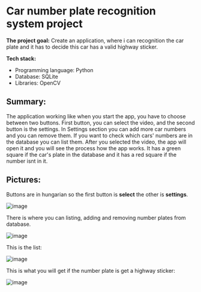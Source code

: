 # Car number plate recognition system project

**The project goal:** Create an application, where i can recognition the car plate and it has to decide this car has a valid highway sticker.

**Tech stack:**
- Programming language: Python
- Database: SQLite
- Libraries: OpenCV


## Summary:
The application working like when you start the app, you have to choose between two buttons. First button, you can select the video, and the second button is the settings. In Settings section you can add more car numbers and you can remove them.
If you want to check which cars' numbers are in the database you can list them.
After you selected the video, the app will open it and you will see the process how the app works.
It has a green square if the car's plate in the database and it has a red square if the number isnt in it.


## Pictures:
Buttons are in hungarian so the first button is **select** the other is **settings**.

![image](https://github.com/user-attachments/assets/af184265-e72e-41c8-9dc6-c570d1e1eb00)

There is where you can listing, adding and removing number plates from database.

![image](https://github.com/user-attachments/assets/41930880-152e-4e97-99f9-27341a2e2b3f)

This is the list:

![image](https://github.com/user-attachments/assets/4e1be038-01d5-464e-8861-d06ea597e402)


This is what you will get if the number plate is get a highway sticker:

![image](https://github.com/user-attachments/assets/26f050d8-ec7d-459d-97f1-696e7f101ceb)


